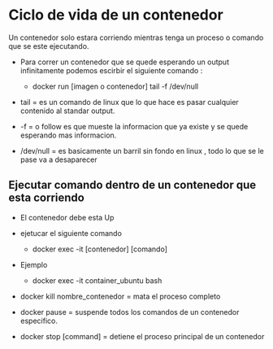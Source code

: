 # Ciclo de vida de un contenedor

Un contenedor solo estara corriendo mientras tenga un proceso
o comando que se este ejecutando.

- Para correr un contenedor que se quede esperando un output infinitamente 
podemos escirbir el siguiente comando :
    - docker run [imagen o contenedor] tail -f /dev/null

- tail = es un comando de linux que lo que hace es pasar cualquier contenido
al standar output.

- -f = o follow es que mueste la informacion que ya existe y se quede esperando 
mas informacion.

- /dev/null = es basicamente un barril sin fondo en linux , todo lo que se le pase
va a desaparecer

## Ejecutar comando dentro de un contenedor que esta corriendo

- El contenedor debe esta Up

- ejetucar el siguiente comando
    
    - docker exec  -it [contenedor] [comando]

- Ejemplo 
    - docker exec -it container_ubuntu bash

- docker kill nombre_contenedor = mata el proceso completo

- docker pause = suspende todos los comandos de un contenedor especifico.

- docker stop [command] = detiene el proceso  principal de un contenedor
